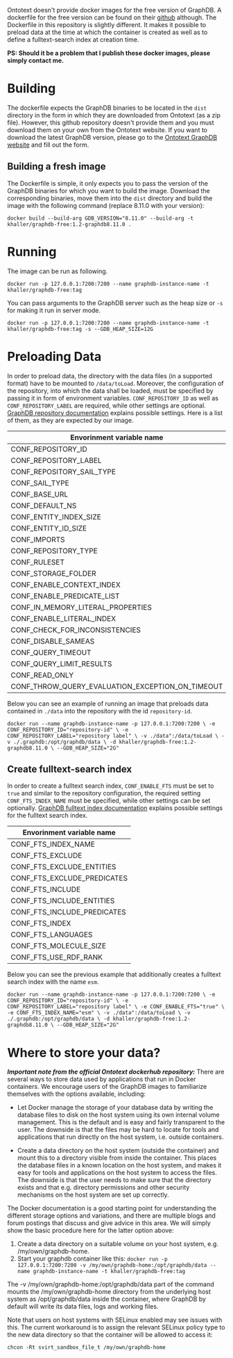 Ontotext doesn't provide docker images for the free version of GraphDB. A dockerfile for the free version can be found on their [github](https://github.com/Ontotext-AD/graphdb-docker) although. The Dockerfile in this repository is slightly different. It makes it possible to preload data at the time at which the container is created as well as to define a fulltext-search index at creation time.

**PS: Should it be a problem that I publish these docker images, please simply contact me.**


# Building

The dockerfile expects the GraphDB binaries to be located in the `dist` directory in the form in which they are downloaded from Ontotext (as a zip file). However, this github repository doesn't provide them and you must download them on your own from the Ontotext website. If you want to download the latest GraphDB version, please go to the [Ontotext GraphDB website](https://www.ontotext.com/products/graphdb/) and fill out the form.

## Building a fresh image

The Dockerfile is simple, it only expects you to pass the version of the GraphDB binaries for which you want to build the image. Download the corresponding binaries, move them into the `dist` directory and build
the image with the following command (replace 8.11.0 with your version):

`docker build --build-arg GDB_VERSION="8.11.0" --build-arg -t khaller/graphdb-free:1.2-graphdb8.11.0 .`

# Running

The image can be run as following. 

`docker run -p 127.0.0.1:7200:7200 --name graphdb-instance-name -t khaller/graphdb-free:tag`

You can pass arguments to the GraphDB server such as the heap size or `-s` for making it run in server mode.

`docker run -p 127.0.0.1:7200:7200 --name graphdb-instance-name -t khaller/graphdb-free:tag -s --GDB_HEAP_SIZE=12G`

# Preloading Data

In order to preload data, the directory with the data files (in a supported format) have to be mounted to `/data/toLoad`. Moreover, the configuration of
the repository, into which the data shall be loaded, must be specified by passing it in form of environment variables. `CONF_REPOSITORY_ID` as well as `CONF_REPOSITORY_LABEL` are required, while other settings are optional. [GraphDB repository documentation](http://graphdb.ontotext.com/documentation/standard/configuring-a-repository.html) explains possible settings. Here is a list of them, as they are expected by our image.

| Envorinment variable name |
|---|
| CONF_REPOSITORY_ID |
| CONF_REPOSITORY_LABEL |
| CONF_REPOSITORY_SAIL_TYPE |
| CONF_SAIL_TYPE |
| CONF_BASE_URL |
| CONF_DEFAULT_NS |
| CONF_ENTITY_INDEX_SIZE |
| CONF_ENTITY_ID_SIZE |
| CONF_IMPORTS |
| CONF_REPOSITORY_TYPE |
| CONF_RULESET |
| CONF_STORAGE_FOLDER |
| CONF_ENABLE_CONTEXT_INDEX |
| CONF_ENABLE_PREDICATE_LIST |
| CONF_IN_MEMORY_LITERAL_PROPERTIES |
| CONF_ENABLE_LITERAL_INDEX |
| CONF_CHECK_FOR_INCONSISTENCIES |
| CONF_DISABLE_SAMEAS |
| CONF_QUERY_TIMEOUT |
| CONF_QUERY_LIMIT_RESULTS |
| CONF_READ_ONLY |
| CONF_THROW_QUERY_EVALUATION_EXCEPTION_ON_TIMEOUT |

Below you can see an example of running an image that preloads data contained in `./data` into the repository with the id `repository-id`.

` docker run --name graphdb-instance-name -p 127.0.0.1:7200:7200 \
		-e CONF_REPOSITORY_ID="repository-id" \
		-e CONF_REPOSITORY_LABEL="repository label" \
		-v ./data":/data/toLoad \
		-v ./.graphdb:/opt/graphdb/data \
		-d khaller/graphdb-free:1.2-graphdb8.11.0 \
		--GDB_HEAP_SIZE="2G"
`

## Create fulltext-search index

In order to create a fulltext search index, `CONF_ENABLE_FTS` must be set to `true` and similar to the repository configuration, the required setting `CONF_FTS_INDEX_NAME` must be specified, while other settings can be set optionally. [GraphDB fulltext index documentation](http://graphdb.ontotext.com/documentation/free/full-text-search.html) explains possible settings for the fulltext search index.

| Envorinment variable name |
|---|
| CONF_FTS_INDEX_NAME |
| CONF_FTS_EXCLUDE |
| CONF_FTS_EXCLUDE_ENTITIES |
| CONF_FTS_EXCLUDE_PREDICATES |
| CONF_FTS_INCLUDE |
| CONF_FTS_INCLUDE_ENTITIES |
| CONF_FTS_INCLUDE_PREDICATES |
| CONF_FTS_INDEX |
| CONF_FTS_LANGUAGES |
| CONF_FTS_MOLECULE_SIZE |
| CONF_FTS_USE_RDF_RANK |

Below you can see the previous example that additionally creates a fulltext search index with the name `esm`.

` docker run --name graphdb-instance-name -p 127.0.0.1:7200:7200 \
		-e CONF_REPOSITORY_ID="repository-id" \
		-e CONF_REPOSITORY_LABEL="repository label" \
		-e CONF_ENABLE_FTS="true" \
		-e CONF_FTS_INDEX_NAME="esm" \
		-v ./data":/data/toLoad \
		-v ./.graphdb:/opt/graphdb/data \
		-d khaller/graphdb-free:1.2-graphdb8.11.0 \
		--GDB_HEAP_SIZE="2G"
`

# Where to store your data?

***Important note from the official Ontotext dockerhub repository:*** There are several ways to store data used by applications that run in Docker containers. We encourage users of the GraphDB images to familiarize themselves with the options available, including:

* Let Docker manage the storage of your database data by writing the database files to disk on the host system using its own internal volume management. This is the default and is easy and fairly transparent to the user. The downside is that the files may be hard to locate for tools and applications that run directly on the host system, i.e. outside containers.
    
* Create a data directory on the host system (outside the container) and mount this to a directory visible from inside the container. This places the database files in a known location on the host system, and makes it easy for tools and applications on the host system to access the files. The downside is that the user needs to make sure that the directory exists and that e.g. directory permissions and other security mechanisms on the host system are set up correctly.

The Docker documentation is a good starting point for understanding the different storage options and variations, and there are multiple blogs and forum postings that discuss and give advice in this area. We will simply show the basic procedure here for the latter option above:

1. Create a data directory on a suitable volume on your host system, e.g. /my/own/graphdb-home.
2. Start your graphdb container like this: `docker run -p 127.0.0.1:7200:7200 -v /my/own/graphdb-home:/opt/graphdb/data --name graphdb-instance-name -t khaller/graphdb-free:tag`

The -v /my/own/graphdb-home:/opt/graphdb/data part of the command mounts the /my/own/graphdb-home directory from the underlying host system as /opt/graphdb/data inside the container, where GraphDB by default will write its data files, logs and working files.

Note that users on host systems with SELinux enabled may see issues with this. The current workaround is to assign the relevant SELinux policy type to the new data directory so that the container will be allowed to access it:

`chcon -Rt svirt_sandbox_file_t /my/own/graphdb-home`
